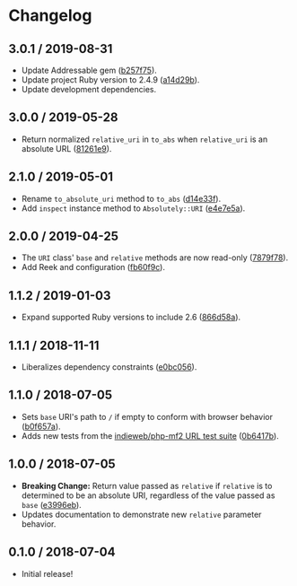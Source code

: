 # Changelog

## 3.0.1 / 2019-08-31

- Update Addressable gem ([b257f75](https://github.com/jgarber623/absolutely/commit/b257f75)).
- Update project Ruby version to 2.4.9 ([a14d29b](https://github.com/jgarber623/absolutely/commit/a14d29b)).
- Update development dependencies.

## 3.0.0 / 2019-05-28

- Return normalized `relative_uri` in `to_abs` when `relative_uri` is an absolute URL ([81261e9](https://github.com/jgarber623/absolutely/commit/81261e9)).

## 2.1.0 / 2019-05-01

- Rename `to_absolute_uri` method to `to_abs` ([d14e33f](https://github.com/jgarber623/absolutely/commit/d14e33f)).
- Add `inspect` instance method to `Absolutely::URI` ([e4e7e5a](https://github.com/jgarber623/absolutely/commit/e4e7e5a)).

## 2.0.0 / 2019-04-25

- The `URI` class' `base` and `relative` methods are now read-only ([7879f78](https://github.com/jgarber623/absolutely/commit/7879f78)).
- Add Reek and configuration ([fb60f9c](https://github.com/jgarber623/absolutely/commit/fb60f9c)).

## 1.1.2 / 2019-01-03

- Expand supported Ruby versions to include 2.6 ([866d58a](https://github.com/jgarber623/absolutely/commit/866d58a)).

## 1.1.1 / 2018-11-11

- Liberalizes dependency constraints ([e0bc056](https://github.com/jgarber623/absolutely/commit/e0bc056)).

## 1.1.0 / 2018-07-05

- Sets `base` URI's path to `/` if empty to conform with browser behavior ([b0f657a](https://github.com/jgarber623/absolutely/commit/b0f657a)).
- Adds new tests from the [indieweb/php-mf2 URL test suite](https://github.com/indieweb/php-mf2/blob/master/tests/Mf2/URLTest.php) ([0b6417b](https://github.com/jgarber623/absolutely/commit/0b6417b)).

## 1.0.0 / 2018-07-05

- **Breaking Change:** Return value passed as `relative` if `relative` is to determined to be an absolute URI, regardless of the value passed as `base` ([e3996eb](https://github.com/jgarber623/absolutely/commit/e3996eb)).
- Updates documentation to demonstrate new `relative` parameter behavior.

## 0.1.0 / 2018-07-04

- Initial release!
